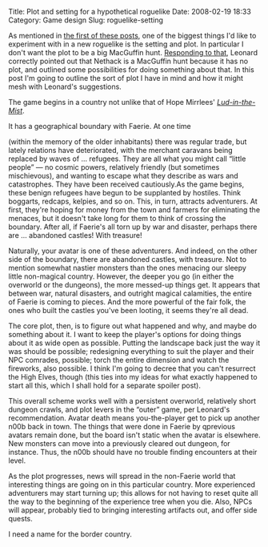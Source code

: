 Title: Plot and setting for a hypothetical roguelike
Date: 2008-02-19 18:33
Category: Game design
Slug: roguelike-setting

As mentioned in
[the first of these posts](http://zwol.livejournal.com/41755.html),
one of the biggest things I'd like to experiment with in a new
roguelike is the setting and plot. In particular I don't want the plot
to be a big MacGuffin hunt.
[Responding to that](http://www.crummy.com/2007/10/15/3), Leonard
correctly pointed out that Nethack is a MacGuffin hunt because it has
no plot, and outlined some possibilities for doing something about
that. In this post I'm going to outline the sort of plot I have in
mind and how it might mesh with Leonard's suggestions.

The game begins in a country not unlike that of Hope Mirrlees'
[*Lud-in-the-Mist*](http://en.wikipedia.org/wiki/Lud-in-the-Mist).
<!--more-->It has a geographical boundary with Faerie. At one time
(within the memory of the older inhabitants) there was regular trade,
but lately relations have deteriorated, with the merchant caravans
being replaced by waves of ... refugees. They are all what you might
call “little people” — no cosmic powers, relatively friendly (but
sometimes mischievous), and wanting to escape what they describe as
wars and catastrophes. They have been received cautiously.As the game
begins, these benign refugees have begun to be supplanted by
hostiles. Think boggarts, redcaps, kelpies, and so on. This, in turn,
attracts adventurers. At first, they're hoping for money from the town
and farmers for eliminating the menaces, but it doesn't take long for
them to think of crossing the boundary. After all, if Faerie's all
torn up by war and disaster, perhaps there are ... abandoned castles!
With treasure!

Naturally, your avatar is one of these adventurers. And indeed, on the
other side of the boundary, there are abandoned castles, with
treasure. Not to mention somewhat nastier monsters than the ones
menacing our sleepy little non-magical country. However, the deeper
you go (in either the overworld or the dungeons), the more messed-up
things get. It appears that between war, natural disasters, and
outright magical calamities, the entire of Faerie is coming to
pieces. And the more powerful of the fair folk, the ones who built the
castles you've been looting, it seems they're all dead.

The core plot, then, is to figure out what happened and why, and maybe
do something about it. I want to keep the player's options for doing
things about it as wide open as possible. Putting the landscape back
just the way it was should be possible; redesigning everything to suit
the player and their NPC comrades, possible; torch the entire
dimension and watch the fireworks, also possible. I think I'm going to
decree that you can't resurrect the High Elves, though (this ties into
my ideas for what exactly happened to start all this, which I shall
hold for a separate spoiler post).

This overall scheme works well with a persistent overworld, relatively
short dungeon crawls, and plot levers in the “outer” game, per
Leonard's recommendation. Avatar death means you-the-player get to
pick up another n00b back in town. The things that were done in Faerie
by qprevious avatars remain done, but the board isn't static when the
avatar is elsewhere. New monsters can move into a previously cleared
out dungeon, for instance. Thus, the n00b should have no trouble
finding encounters at their level.

As the plot progresses, news will spread in the non-Faerie world that
interesting things are going on in this particular country. More
experienced adventurers may start turning up; this allows for not
having to reset quite all the way to the beginning of the experience
tree when you die. Also, NPCs will appear, probably tied to bringing
interesting artifacts out, and offer side quests.

I need a name for the border country.
